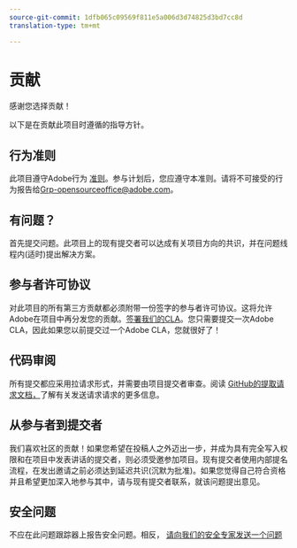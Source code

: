```yaml
---
source-git-commit: 1dfb065c09569f811e5a006d3d74825d3bd7cc8d
translation-type: tm+mt

---
```

# 贡献

感谢您选择贡献！

以下是在贡献此项目时遵循的指导方针。

## 行为准则

此项目遵守Adobe行为 [准则](code-of-conduct.md)。参与计划后，您应遵守本准则。请将不可接受的行为报告给[Grp-opensourceoffice@adobe.com](mailto:Grp-opensourceoffice@adobe.com)。

## 有问题？

首先提交问题。此项目上的现有提交者可以达成有关项目方向的共识，并在问题线程内(适时)提出解决方案。

## 参与者许可协议

对此项目的所有第三方贡献都必须附带一份签字的参与者许可协议。这将允许Adobe在项目中再分发您的贡献。[签署我们的CLA](http://opensource.adobe.com/cla.html)。您只需要提交一次Adobe
CLA，因此如果您以前提交过一个Adobe CLA，您就很好了！

## 代码审阅

所有提交都应采用拉请求形式，并需要由项目提交者审查。阅读 [GitHub的提取请求文档，](https://help.github.com/articles/about-pull-requests/)了解有关发送请求请求的更多信息。

<!--
Lastly, please follow the [pull request template](PULL_REQUEST_TEMPLATE.md) when
submitting a pull request!
-->

## 从参与者到提交者

我们喜欢社区的贡献！如果您希望在投稿人之外迈出一步，并成为具有完全写入权限和在项目中发表讲话的提交者，则必须受邀参加项目。现有提交者使用内部提名流程，在发出邀请之前必须达到延迟共识(沉默为批准)。如果您觉得自己符合资格并且希望更加深入地参与其中，请与现有提交者联系，就该问题提出意见。

## 安全问题

不应在此问题跟踪器上报告安全问题。相反， [请向我们的安全专家发送一个问题](https://helpx.adobe.com/security/alertus.html)
